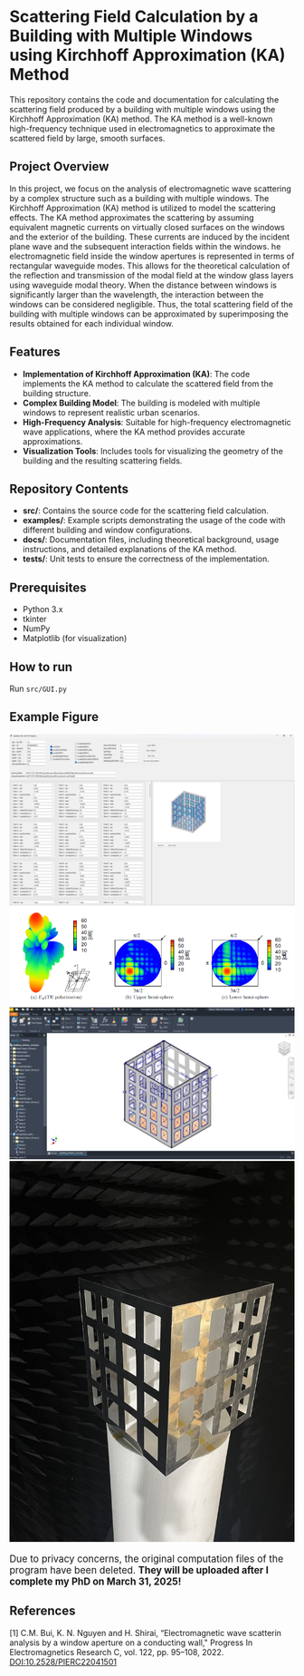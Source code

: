 # Scattering Field Calculation by a Building with Multiple Windows using Kirchhoff Approximation (KA) Method

This repository contains the code and documentation for calculating the scattering field produced by a building with multiple windows using the Kirchhoff Approximation (KA) method.
The KA method is a well-known high-frequency technique used in electromagnetics to approximate the scattered field by large, smooth surfaces.

## Project Overview

In this project, we focus on the analysis of electromagnetic wave scattering by a complex structure such as a building with multiple windows.
The Kirchhoff Approximation (KA) method is utilized to model the scattering effects.
The KA method approximates the scattering by assuming equivalent magnetic currents on virtually closed surfaces on the windows and the exterior of the building.
These currents are induced by the incident plane wave and the subsequent interaction fields within the windows.
he electromagnetic field inside the window apertures is represented in terms of rectangular waveguide modes.
This allows for the theoretical calculation of the reflection and transmission of the modal field at the window glass layers using waveguide modal theory.
When the distance between windows is significantly larger than the wavelength,
the interaction between the windows can be considered negligible.
Thus, the total scattering field of the building with multiple windows can be approximated by superimposing the results obtained for each individual window.

## Features

- **Implementation of Kirchhoff Approximation (KA)**: The code implements the KA method to calculate the scattered field from the building structure.
- **Complex Building Model**: The building is modeled with multiple windows to represent realistic urban scenarios.
- **High-Frequency Analysis**: Suitable for high-frequency electromagnetic wave applications, where the KA method provides accurate approximations.
- **Visualization Tools**: Includes tools for visualizing the geometry of the building and the resulting scattering fields.

## Repository Contents

- **src/**: Contains the source code for the scattering field calculation.
- **examples/**: Example scripts demonstrating the usage of the code with different building and window configurations.
- **docs/**: Documentation files, including theoretical background, usage instructions, and detailed explanations of the KA method.
- **tests/**: Unit tests to ensure the correctness of the implementation.

## Prerequisites

- Python 3.x
- tkinter
- NumPy
- Matplotlib (for visualization)


## How to run
 Run ```src/GUI.py```
 
## Example Figure

![Building with Multiple Windows](images/GUI.png)
![Pattern](images/pattern.png)
![Building design in Autodesk Inventor](images/building_rect.png)
![Building scale model](images/buildingModel.png)

<p style="font-size: larger;">Due to privacy concerns, the original computation files of the program have been deleted. <strong>They will be uploaded after I complete my PhD on March 31, 2025!</strong></p>

## References

<a id="1">[1]</a> 
C.M. Bui, K. N. Nguyen and H. Shirai,
“Electromagnetic wave scatterin analysis by a window aperture on a conducting wall,"
Progress In Electromagnetics Research C, vol. 122, pp. 95–108, 2022.
<a href="https://doi.org/10.2528/PIERC22041501">DOI:10.2528/PIERC22041501</a>
